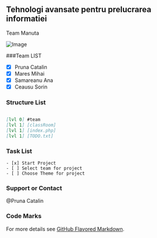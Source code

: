 ## Tehnologi avansate pentru prelucrarea informatiei
Team Manuta 

![Image](https://scontent-frt3-1.xx.fbcdn.net/v/t1.0-9/22228167_169763890245291_5178230128166281096_n.jpg?oh=0ad413c7d75eca18618dbbbc456f6468&oe=5A82C655)

###Team LIST
- [X] Pruna Catalin
- [X] Mares Mihai
- [X] Samareanu Ana
- [X] Ceausu Sorin

### Structure List

```markdown

[lvl 0] #team 
[lvl 1] [classRoom]
[lvl 1] [index.php]
[lvl 1] [TODO.txt]


```
### Task List

```
- [x] Start Project
- [ ] Select team for project
- [ ] Choose Theme for project
```

### Support or Contact

@Pruna Catalin

### Code Marks
For more details see [GitHub Flavored Markdown](https://guides.github.com/features/mastering-markdown/).
